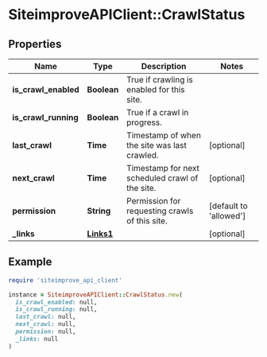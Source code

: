 # SiteimproveAPIClient::CrawlStatus

## Properties

| Name | Type | Description | Notes |
| ---- | ---- | ----------- | ----- |
| **is_crawl_enabled** | **Boolean** | True if crawling is enabled for this site. |  |
| **is_crawl_running** | **Boolean** | True if a crawl in progress. |  |
| **last_crawl** | **Time** | Timestamp of when the site was last crawled. | [optional] |
| **next_crawl** | **Time** | Timestamp for next scheduled crawl of the site. | [optional] |
| **permission** | **String** | Permission for requesting crawls of this site. | [default to &#39;allowed&#39;] |
| **_links** | [**Links1**](Links1.md) |  | [optional] |

## Example

```ruby
require 'siteimprove_api_client'

instance = SiteimproveAPIClient::CrawlStatus.new(
  is_crawl_enabled: null,
  is_crawl_running: null,
  last_crawl: null,
  next_crawl: null,
  permission: null,
  _links: null
)
```

